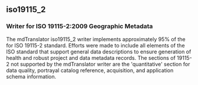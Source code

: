 
## iso19115_2

### Writer for ISO 19115-2:2009 Geographic Metadata

The mdTranslator iso19115_2 writer implements approximately 95% of 
the for ISO 19115-2 standard. Efforts were made to include all 
elements of the ISO standard that support general data descriptions 
to ensure generation of health and robust project and data metadata 
records. The sections of 19115-2 not supported by the mdTranslator 
writer are the 'quantitative' section for data quality, portrayal 
catalog reference, acquisition, and application schema information. 
